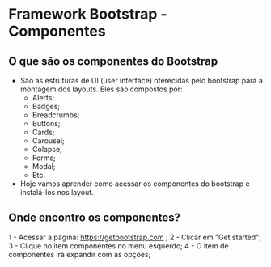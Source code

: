 # Framework Bootstrap - Componentes

## O que são os componentes do Bootstrap
* São as estruturas de UI (user interface) oferecidas pelo bootstrap para a montagem dos layouts. Eles são compostos por:
    * Alerts;
    * Badges;
    * Breadcrumbs;
    * Buttons;
    * Cards;
    * Carousel;
    * Colapse;
    * Forms;
    * Modal;
    * Etc.
* Hoje vamos aprender como acessar os componentes do bootstrap e instalá-los nos layout.

## Onde encontro os componentes?
1 - Acessar a página: https://getbootstrap.com ;
2 - Clicar em "Get started";
3 - Clique no item componentes no menu esquerdo;
4 - O item de componentes irá expandir com as opções;




